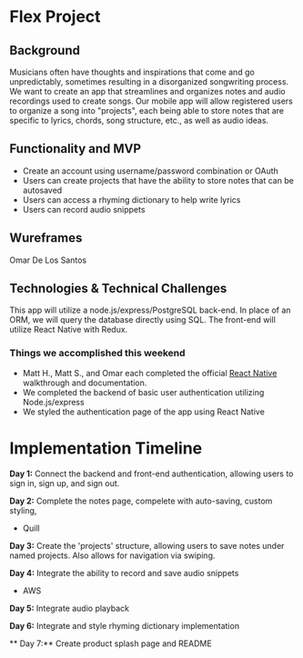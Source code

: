 # Flex Project 

## Background 

Musicians often have thoughts and inspirations that come and go unpredictably, sometimes resulting in a disorganized songwriting process.  We want to create an app that streamlines and organizes notes and audio recordings used to create songs.  Our mobile app will allow registered users to organize a song into "projects", each being able to store notes that are specific to lyrics, chords, song structure, etc., as well as audio ideas.


## Functionality and MVP 

* Create an account using username/password combination or OAuth
* Users can create projects that have the ability to store notes that can be autosaved
* Users can access a rhyming dictionary to help write lyrics 
* Users can record audio snippets 

## Wureframes

Omar De Los Santos

## Technologies & Technical Challenges 

This app will utilize a node.js/express/PostgreSQL back-end. In place of an ORM, we will query the database directly using SQL.  The front-end will utilize React Native with Redux.  

### Things we accomplished this weekend
* Matt H., Matt S., and Omar each completed the official [React Native](https://facebook.github.io/react-native/) walkthrough and documentation. 
* We completed the backend of basic user authentication utilizing Node.js/express 
* We styled the authentication page of the app using React Native 

# Implementation Timeline 
**Day 1:** Connect the backend and front-end authentication, allowing users to sign in, sign up, and sign out. 

**Day 2:** Complete the notes page, compelete with auto-saving, custom styling, 
* Quill 

**Day 3:** Create the 'projects' structure, allowing users to save notes under named projects. Also allows for navigation via swiping. 

**Day 4:** Integrate the ability to record and save audio snippets
* AWS 

**Day 5:** Integrate audio playback

**Day 6:** Integrate and style rhyming dictionary implementation 

** Day 7:** Create product splash page and README





